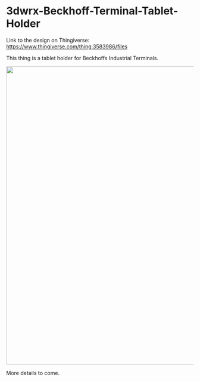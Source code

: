 # 3dwrx-Beckhoff-Terminal-Tablet-Holder
Link to the design on Thingiverse:
https://www.thingiverse.com/thing:3583986/files

This thing is a tablet holder for Beckhoffs Industrial Terminals.

<p align="center">
  <img 
    width="800"
    height="800"
    src="https://github.com/thomaszipf/3dwrx-Beckhoff-Terminal-Holder/blob/main/Images/Beckhoff-Terminal-Tablet-Holder.PNG"
  >
</p>


More details to come.
